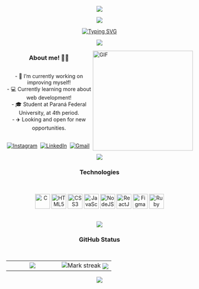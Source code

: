 <p  align="center">
<img src="https://github.com/arthurgian/arthurgian/blob/main/Images/hr.gif">
</p>  

<p  align="center">
<img src="https://github.com/arthurgian/arthurgian/blob/main/Images/Arthur.gif">
</p>



<p  align="center">
<a href="https://git.io/typing-svg"><img src="https://readme-typing-svg.herokuapp.com?font=Lato&size=35&duration=2000&pause=1500&color=001F6C&center=true&vCenter=true&width=800&height=80&lines=Hi!+My+name+is+Arthur!;Student+of+analysis+and+systems+development;Be+welcome+to+know+about+me!" alt="Typing SVG" /></a>
</p>

<p  align="center">
<img src="https://github.com/arthurgian/arthurgian/blob/main/Images/hr.gif">
</p>         
                                                                                                                
<img align="right" height="270px" alt="GIF" src="https://github.com/arthurgian/arthurgian/blob/main/Images/Bat.gif" /> 

<h3 align="center"> About me! 👨‍💻</h3>
<div align="center">
<img src="https://github.com/arthurgian/arthurgian/blob/main/Images/hr.gif" width="200" height="15px">
</div>
<div align=center>
- 🔭 I’m currently working on improving myself! <br>
- 💻 Currently learning more about web development! <br>
- 🎓 Student at Paraná Federal University, at 4th period. <br>
- ✈️ Looking and open for new opportunities.
</div>

<p align="center">
<br>
<a href="https://www.instagram.com/arthxr.rar/"><img src="https://img.shields.io/badge/Instagram-E4405F?style=for-the-badge&logo=instagram&logoColor=white" alt="Instagram" /></a>&nbsp;
<a href="https://www.linkedin.com/in/arthur-gian/"><img src="https://img.shields.io/badge/linkedin-%230077B5.svg?&style=for-the-badge&logo=linkedin&logoColor=white" alt="LinkedIn" /></a>&nbsp;
<a href="arthur.ogian.kontakt@gmail.com"><img src="https://img.shields.io/badge/gmail-%23D14836.svg?&style=for-the-badge&logo=gmail&logoColor=white" alt="Gmail"/></a>&nbsp;
</p>
                                                                                                                          
<p  align="center">
<img src="https://github.com/arthurgian/arthurgian/blob/main/Images/hr.gif">
</p>  

<h3 align="center"> Technologies </h3>

<div align="center">
<img src="https://github.com/arthurgian/arthurgian/blob/main/Images/hr.gif" width="250" height="15px">
</div>

<br>
<div display="inblock" align="center">
<a href="https://www.cprogramming.com/" target="_blank" rel="noreferrer"><img src="https://raw.githubusercontent.com/danielcranney/readme-generator/main/public/icons/skills/c-colored.svg" width="40" alt="C" /></a>
<a href="https://html5.org/" target="_blank" rel="noreferrer"><img src="https://raw.githubusercontent.com/danielcranney/readme-generator/main/public/icons/skills/html5-colored.svg" width="40" alt="HTML5" /></a>
<a href="https://www.css3.com/" target="_blank" rel="noreferrer"><img src="https://raw.githubusercontent.com/danielcranney/readme-generator/main/public/icons/skills/css3-colored.svg" width="40" alt="CSS3" /></a>
<a href="https://www.javascript.com/" target="_blank" rel="noreferrer"><img src="https://raw.githubusercontent.com/danielcranney/readme-generator/main/public/icons/skills/javascript-colored.svg" width="40" alt="JavaScript" /></a>
<a href="https://nodejs.org/en/" target="_blank" rel="noreferrer"><img src="https://raw.githubusercontent.com/danielcranney/readme-generator/main/public/icons/skills/nodejs-colored.svg" width="40" alt="NodeJS" /></a>
<a href="https://reactjs.org/" target="_blank" rel="noreferrer"><img src="https://raw.githubusercontent.com/danielcranney/readme-generator/main/public/icons/skills/react-colored.svg" width="40" alt="ReactJS" /></a>
<a href="https://www.figma.com/" target="_blank" rel="noreferrer"><img src="https://raw.githubusercontent.com/danielcranney/readme-generator/main/public/icons/skills/figma-colored.svg" width="40" alt="Figma" /></a>
<a href="https://www.ruby-lang.org/" target="_blank" rel="noreferrer"><img src="https://raw.githubusercontent.com/danielcranney/readme-generator/main/public/icons/skills/ruby-colored.svg" width="40" alt="Ruby" /></a>
</div>
<br>



<p  align="center">
<img src="https://github.com/arthurgian/arthurgian/blob/main/Images/hr.gif">
</p>  

<h3 align="center"> GitHub Status </h3>
<div align="center">
<img src="https://github.com/arthurgian/arthurgian/blob/main/Images/hr.gif" width="300" height="15px">
</div>
<table border="0">
<tr border="0">
<td width="50%" align="center">
<img  align="center"  src="https://github-readme-stats-anuraghazra1.vercel.app/api/top-langs/?username=arthurgian&theme=dark&hide_border=true&no-bg=true&no-frame=true&langs_count=10"/>
</td>

<td width="50%" align="center">
<img  title="Mark Streak" alt="Mark streak" src="https://github-readme-streak-stats.herokuapp.com/?user=arthurgian&theme=dark&hide_border=true" />
<img  align="center"  src="https://github-readme-stats.anuraghazra1.vercel.app/api?username=arthurgian&show_icons=true&include_all_commits=true&theme=dark&hide_border=true&no-bg=true&no-frame=true" />
</td>
</tr>
</table>
                                                                                    

<p  align="center">
<img src="https://github.com/arthurgian/arthurgian/blob/main/Images/hr.gif">
</p>
                                                                                         
